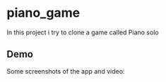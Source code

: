 # piano_game

In this project i try to clone a game called Piano solo

## Demo

Some screenshots of the app and video:

[](https://github.com/Djameleddine21/piano_game/blob/master/assets/demo/01.jpg)
[](https://github.com/Djameleddine21/piano_game/blob/master/assets/demo/02.jpg)
[](https://github.com/Djameleddine21/piano_game/blob/master/assets/demo/video.mp4)
